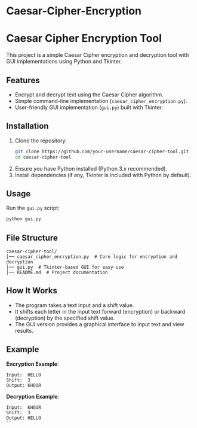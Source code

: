 # Caesar-Cipher-Encryption

# Caesar Cipher Encryption Tool

This project is a simple Caesar Cipher encryption and decryption tool with GUI implementations using Python and Tkinter.

## Features
- Encrypt and decrypt text using the Caesar Cipher algorithm.
- Simple command-line implementation (`caesar_cipher_encryption.py`).
- User-friendly GUI implementation (`gui.py`) built with Tkinter.

## Installation
1. Clone the repository:
   ```sh
   git clone https://github.com/your-username/caesar-cipher-tool.git
   cd caesar-cipher-tool
   ```
2. Ensure you have Python installed (Python 3.x recommended).
3. Install dependencies (if any, Tkinter is included with Python by default).

## Usage
Run the `gui.py` script:
```sh
python gui.py
```

## File Structure
```
caesar-cipher-tool/
│── caesar_cipher_encryption.py  # Core logic for encryption and decryption
│── gui.py  # Tkinter-based GUI for easy use
│── README.md  # Project documentation
```

## How It Works
- The program takes a text input and a shift value.
- It shifts each letter in the input text forward (encryption) or backward (decryption) by the specified shift value.
- The GUI version provides a graphical interface to input text and view results.

## Example
**Encryption Example**:
```
Input:  HELLO
Shift:  3
Output: KHOOR
```
**Decryption Example**:
```
Input:  KHOOR
Shift:  3
Output: HELLO
``



